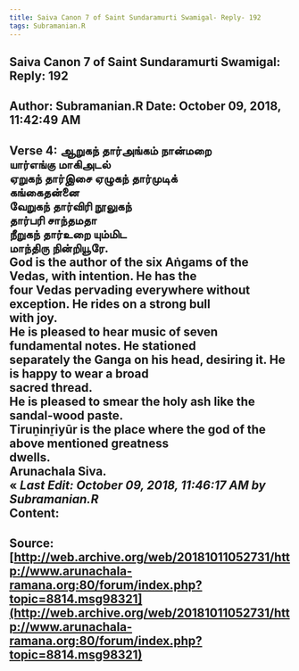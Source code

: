 ```yaml
--- 
title: Saiva Canon 7 of Saint Sundaramurti Swamigal- Reply- 192   
tags: Subramanian.R  
---  
```

##  Saiva Canon 7 of Saint Sundaramurti Swamigal: Reply: 192  
Author: Subramanian.R       Date: October 09, 2018, 11:42:49 AM  
---  
Verse 4: ஆறுகந் தார்அங்கம் நான்மறை   
 யார்எங்கு மாகிஅடல்   
ஏறுகந் தார்இசை ஏழுகந் தார்முடிக்   
 கங்கைதன்னை   
வேறுகந் தார்விரி நூலுகந்   
 தார்பரி சாந்தமதா   
நீறுகந் தார்உறை யும்மிட   
 மாந்திரு நின்றியூரே.   
God is the author of the six Aṅgams of the Vedas, with intention. He has the  
four Vedas pervading everywhere without exception. He rides on a strong bull  
with joy.   
He is pleased to hear music of seven fundamental notes. He stationed  
separately the Ganga on his head, desiring it. He is happy to wear a broad  
sacred thread.   
He is pleased to smear the holy ash like the sandal-wood paste.   
Tiruṉinṟiyūr is the place where the god of the above mentioned greatness  
dwells.   
Arunachala Siva.   
« _Last Edit: October 09, 2018, 11:46:17 AM by Subramanian.R_  
Content:
 ---  
Source:[http://web.archive.org/web/20181011052731/http://www.arunachala-ramana.org:80/forum/index.php?topic=8814.msg98321](http://web.archive.org/web/20181011052731/http://www.arunachala-ramana.org:80/forum/index.php?topic=8814.msg98321)   
---  

